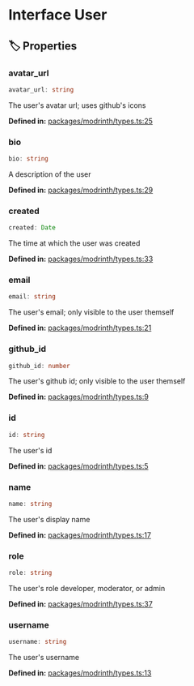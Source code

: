 # Interface User

## 🏷️ Properties

### avatar_url <Badge type="info" text="optional" />

```ts
avatar_url: string
```
The user's avatar url; uses github's icons
<p style="font-size: 14px; color: var(--vp-c-text-2)">
<strong>Defined in:</strong> <a href="https://github.com/voxelum/minecraft-launcher-core-node/blob/master/packages/modrinth/types.ts#L25" target="_blank" rel="noreferrer">packages/modrinth/types.ts:25</a>
</p>


### bio

```ts
bio: string
```
A description of the user
<p style="font-size: 14px; color: var(--vp-c-text-2)">
<strong>Defined in:</strong> <a href="https://github.com/voxelum/minecraft-launcher-core-node/blob/master/packages/modrinth/types.ts#L29" target="_blank" rel="noreferrer">packages/modrinth/types.ts:29</a>
</p>


### created

```ts
created: Date
```
The time at which the user was created
<p style="font-size: 14px; color: var(--vp-c-text-2)">
<strong>Defined in:</strong> <a href="https://github.com/voxelum/minecraft-launcher-core-node/blob/master/packages/modrinth/types.ts#L33" target="_blank" rel="noreferrer">packages/modrinth/types.ts:33</a>
</p>


### email <Badge type="info" text="optional" />

```ts
email: string
```
The user's email; only visible to the user themself
<p style="font-size: 14px; color: var(--vp-c-text-2)">
<strong>Defined in:</strong> <a href="https://github.com/voxelum/minecraft-launcher-core-node/blob/master/packages/modrinth/types.ts#L21" target="_blank" rel="noreferrer">packages/modrinth/types.ts:21</a>
</p>


### github_id

```ts
github_id: number
```
The user's github id; only visible to the user themself
<p style="font-size: 14px; color: var(--vp-c-text-2)">
<strong>Defined in:</strong> <a href="https://github.com/voxelum/minecraft-launcher-core-node/blob/master/packages/modrinth/types.ts#L9" target="_blank" rel="noreferrer">packages/modrinth/types.ts:9</a>
</p>


### id

```ts
id: string
```
The user's id
<p style="font-size: 14px; color: var(--vp-c-text-2)">
<strong>Defined in:</strong> <a href="https://github.com/voxelum/minecraft-launcher-core-node/blob/master/packages/modrinth/types.ts#L5" target="_blank" rel="noreferrer">packages/modrinth/types.ts:5</a>
</p>


### name

```ts
name: string
```
The user's display name
<p style="font-size: 14px; color: var(--vp-c-text-2)">
<strong>Defined in:</strong> <a href="https://github.com/voxelum/minecraft-launcher-core-node/blob/master/packages/modrinth/types.ts#L17" target="_blank" rel="noreferrer">packages/modrinth/types.ts:17</a>
</p>


### role

```ts
role: string
```
The user's role developer, moderator, or admin
<p style="font-size: 14px; color: var(--vp-c-text-2)">
<strong>Defined in:</strong> <a href="https://github.com/voxelum/minecraft-launcher-core-node/blob/master/packages/modrinth/types.ts#L37" target="_blank" rel="noreferrer">packages/modrinth/types.ts:37</a>
</p>


### username

```ts
username: string
```
The user's username
<p style="font-size: 14px; color: var(--vp-c-text-2)">
<strong>Defined in:</strong> <a href="https://github.com/voxelum/minecraft-launcher-core-node/blob/master/packages/modrinth/types.ts#L13" target="_blank" rel="noreferrer">packages/modrinth/types.ts:13</a>
</p>


